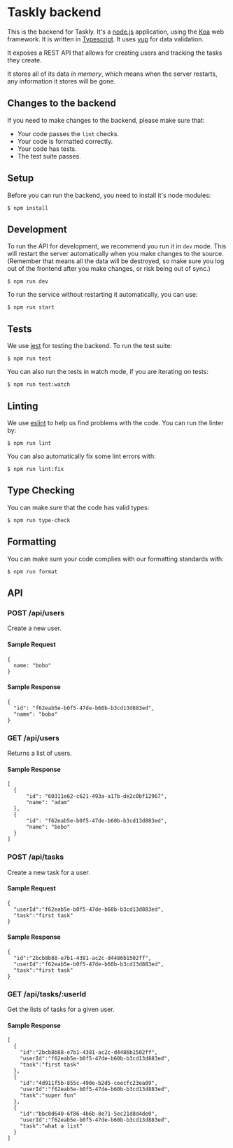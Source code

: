 # Taskly backend

This is the backend for Taskly. It's a [node.js](http://nodejs.org)
application, using the [Koa](https://koajs.com/) web framework. It is written
in [Typescript](https://www.typescriptlang.org/). It uses [yup](https://github.com/jquense/yup) for data validation.

It exposes a REST API that allows for creating users and tracking the tasks
they create.

It stores all of its data *in memory*, which means when the server restarts,
any information it stores will be gone. 

## Changes to the backend

If you need to make changes to the backend, please make sure that:

  * Your code passes the `lint` checks.
  * Your code is formatted correctly.
  * Your code has tests.
  * The test suite passes.

## Setup

Before you can run the backend, you need to install it's node modules:

```
$ npm install
```

## Development

To run the API for development, we recommend you run it in `dev` mode. This
will restart the server automatically when you make changes to the 
source. (Remember that means all the data will be destroyed, so make sure you
log out of the frontend after you make changes, or risk being out of sync.)

```
$ npm run dev
```

To run the service without restarting it automatically, you can use:

```
$ npm run start
```

## Tests

We use [jest](https://jestjs.io/) for testing the backend. To run the test
suite:

```
$ npm run test
```

You can also run the tests in watch mode, if you are iterating on tests:

```
$ npm run test:watch
```

## Linting

We use [eslint](https://eslint.org/) to help us find problems with the code. 
You can run the linter by:

```
$ npm run lint
```

You can also automatically fix some lint errors with:

```
$ npm run lint:fix
```

## Type Checking

You can make sure that the code has valid types:

```
$ npm run type-check
```

## Formatting

You can make sure your code complies with our formatting standards
with:

```
$ npm run format
```

## API

### POST /api/users

Create a new user.

#### Sample Request

```
{
  name: "bobo"
}
```

#### Sample Response

```
{
  "id": "f62eab5e-b0f5-47de-b60b-b3cd13d883ed",
  "name": "bobo"
} 
```

### GET /api/users

Returns a list of users.

#### Sample Response

```
[
  {
      "id": "60311e62-c621-493a-a17b-de2c0bf12967",
      "name": "adam"
  },
  {
      "id": "f62eab5e-b0f5-47de-b60b-b3cd13d883ed",
      "name": "bobo"
  } 
]
```

### POST /api/tasks

Create a new task for a user.

#### Sample Request

```
{
  "userId":"f62eab5e-b0f5-47de-b60b-b3cd13d883ed",
  "task":"first task"
}
```

#### Sample Response

```
{
  "id":"2bcb8b88-e7b1-4381-ac2c-d4486b1502ff",
  "userId":"f62eab5e-b0f5-47de-b60b-b3cd13d883ed",
  "task":"first task"
}
```

### GET /api/tasks/:userId

Get the lists of tasks for a given user.

#### Sample Response

```
[
  {
    "id":"2bcb8b88-e7b1-4381-ac2c-d4486b1502ff",
    "userId":"f62eab5e-b0f5-47de-b60b-b3cd13d883ed",
    "task":"first task"
  },
  {
    "id":"4d911f5b-855c-490e-b2d5-ceecfc23ea09",
    "userId":"f62eab5e-b0f5-47de-b60b-b3cd13d883ed",
    "task":"super fun"
  },
  {
    "id":"bbc0d640-6f86-4b6b-8e71-5ec21d8d4de0",
    "userId":"f62eab5e-b0f5-47de-b60b-b3cd13d883ed",
    "task":"what a list"
  }
]
```
